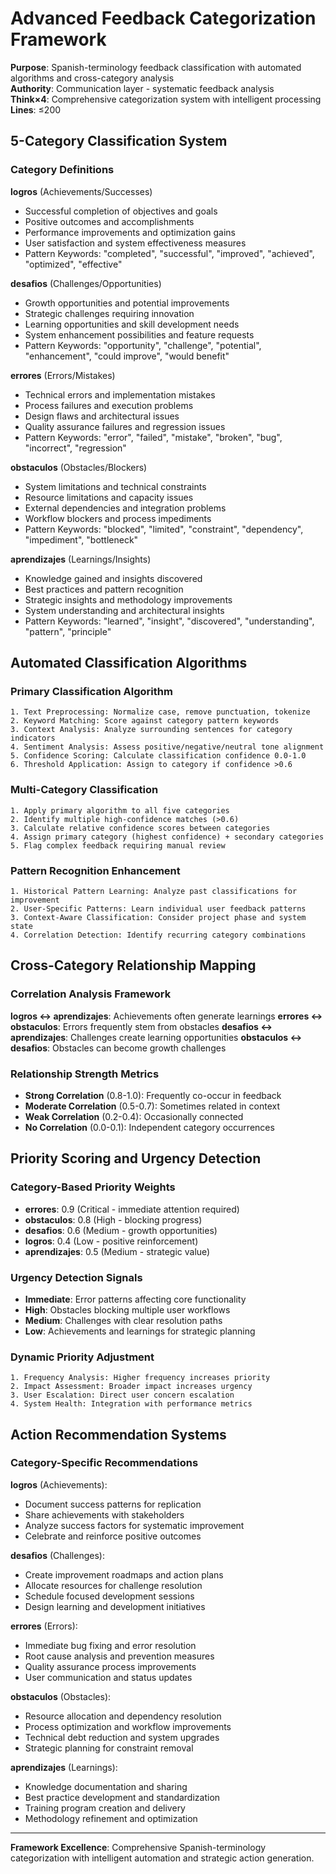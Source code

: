 # Advanced Feedback Categorization Framework

**Purpose**: Spanish-terminology feedback classification with automated algorithms and cross-category analysis  
**Authority**: Communication layer - systematic feedback analysis  
**Think×4**: Comprehensive categorization system with intelligent processing  
**Lines**: ≤200

## 5-Category Classification System

### Category Definitions

**logros** (Achievements/Successes)
- Successful completion of objectives and goals
- Positive outcomes and accomplishments  
- Performance improvements and optimization gains
- User satisfaction and system effectiveness measures
- Pattern Keywords: "completed", "successful", "improved", "achieved", "optimized", "effective"

**desafios** (Challenges/Opportunities)
- Growth opportunities and potential improvements
- Strategic challenges requiring innovation
- Learning opportunities and skill development needs
- System enhancement possibilities and feature requests
- Pattern Keywords: "opportunity", "challenge", "potential", "enhancement", "could improve", "would benefit"

**errores** (Errors/Mistakes)
- Technical errors and implementation mistakes
- Process failures and execution problems
- Design flaws and architectural issues
- Quality assurance failures and regression issues
- Pattern Keywords: "error", "failed", "mistake", "broken", "bug", "incorrect", "regression"

**obstaculos** (Obstacles/Blockers)
- System limitations and technical constraints
- Resource limitations and capacity issues
- External dependencies and integration problems
- Workflow blockers and process impediments
- Pattern Keywords: "blocked", "limited", "constraint", "dependency", "impediment", "bottleneck"

**aprendizajes** (Learnings/Insights)
- Knowledge gained and insights discovered
- Best practices and pattern recognition
- Strategic insights and methodology improvements
- System understanding and architectural insights
- Pattern Keywords: "learned", "insight", "discovered", "understanding", "pattern", "principle"

## Automated Classification Algorithms

### Primary Classification Algorithm
```
1. Text Preprocessing: Normalize case, remove punctuation, tokenize
2. Keyword Matching: Score against category pattern keywords
3. Context Analysis: Analyze surrounding sentences for category indicators
4. Sentiment Analysis: Assess positive/negative/neutral tone alignment
5. Confidence Scoring: Calculate classification confidence 0.0-1.0
6. Threshold Application: Assign to category if confidence >0.6
```

### Multi-Category Classification
```
1. Apply primary algorithm to all five categories
2. Identify multiple high-confidence matches (>0.6)
3. Calculate relative confidence scores between categories
4. Assign primary category (highest confidence) + secondary categories
5. Flag complex feedback requiring manual review
```

### Pattern Recognition Enhancement
```
1. Historical Pattern Learning: Analyze past classifications for improvement
2. User-Specific Patterns: Learn individual user feedback patterns
3. Context-Aware Classification: Consider project phase and system state
4. Correlation Detection: Identify recurring category combinations
```

## Cross-Category Relationship Mapping

### Correlation Analysis Framework
**logros ↔ aprendizajes**: Achievements often generate learnings
**errores ↔ obstaculos**: Errors frequently stem from obstacles
**desafios ↔ aprendizajes**: Challenges create learning opportunities
**obstaculos ↔ desafios**: Obstacles can become growth challenges

### Relationship Strength Metrics
- **Strong Correlation** (0.8-1.0): Frequently co-occur in feedback
- **Moderate Correlation** (0.5-0.7): Sometimes related in context
- **Weak Correlation** (0.2-0.4): Occasionally connected
- **No Correlation** (0.0-0.1): Independent category occurrences

## Priority Scoring and Urgency Detection

### Category-Based Priority Weights
- **errores**: 0.9 (Critical - immediate attention required)
- **obstaculos**: 0.8 (High - blocking progress)
- **desafios**: 0.6 (Medium - growth opportunities)
- **logros**: 0.4 (Low - positive reinforcement)
- **aprendizajes**: 0.5 (Medium - strategic value)

### Urgency Detection Signals
- **Immediate**: Error patterns affecting core functionality
- **High**: Obstacles blocking multiple user workflows
- **Medium**: Challenges with clear resolution paths
- **Low**: Achievements and learnings for strategic planning

### Dynamic Priority Adjustment
```
1. Frequency Analysis: Higher frequency increases priority
2. Impact Assessment: Broader impact increases urgency
3. User Escalation: Direct user concern escalation
4. System Health: Integration with performance metrics
```

## Action Recommendation Systems

### Category-Specific Recommendations

**logros** (Achievements):
- Document success patterns for replication
- Share achievements with stakeholders
- Analyze success factors for systematic improvement
- Celebrate and reinforce positive outcomes

**desafios** (Challenges):
- Create improvement roadmaps and action plans
- Allocate resources for challenge resolution
- Schedule focused development sessions
- Design learning and development initiatives

**errores** (Errors):
- Immediate bug fixing and error resolution
- Root cause analysis and prevention measures
- Quality assurance process improvements
- User communication and status updates

**obstaculos** (Obstacles):
- Resource allocation and dependency resolution
- Process optimization and workflow improvements
- Technical debt reduction and system upgrades
- Strategic planning for constraint removal

**aprendizajes** (Learnings):
- Knowledge documentation and sharing
- Best practice development and standardization
- Training program creation and delivery
- Methodology refinement and optimization

---

**Framework Excellence**: Comprehensive Spanish-terminology categorization with intelligent automation and strategic action generation.